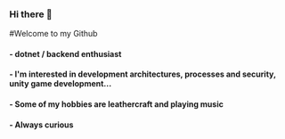 ### Hi there 👋

#Welcome to my Github

#### - dotnet / backend enthusiast
#### - I'm interested in development architectures, processes and security, unity game development...
#### - Some of my hobbies are leathercraft and playing music
#### - Always curious

<!--
**KennyWouters/KennyWouters** is a ✨ _special_ ✨ repository because its `README.md` (this file) appears on your GitHub profile.

Here are some ideas to get you started:

- 🔭 I’m currently working on ...
- 🌱 I’m currently learning ...
- 👯 I’m looking to collaborate on ...
- 🤔 I’m looking for help with ...
- 💬 Ask me about ...
- 📫 How to reach me: ...
- 😄 Pronouns: ...
- ⚡ Fun fact: ...

![aws-certified-cloud-practitioner](https://github.com/user-attachments/assets/df09c5b1-0494-41bd-bd20-8c6c0e08fa38)

-->

